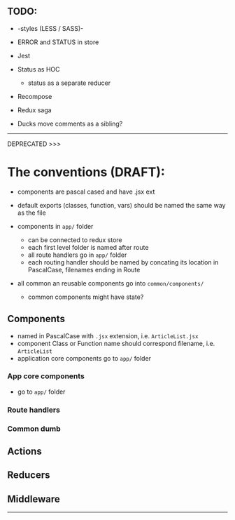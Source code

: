 

## TODO:

- -styles (LESS / SASS)-
- ERROR and STATUS in store
- Jest

- Status as HOC
   - status as a separate reducer


- Recompose
- Redux saga
- Ducks
move comments as a sibling?


----------


DEPRECATED >>>

# The conventions (DRAFT):

- components are pascal cased and have .jsx ext
- default exports (classes, function, vars) should be named the same way as the file

- components in `app/` folder  
    - can be connected to redux store
    - each first level folder is named after route
    - all route handlers go in `app/` folder
    - each routing handler should be named by concating its location in PascalCase, filenames ending in Route
    
    
- all common an reusable components go into `common/components/`
    - common components might have state?


## Components
- named in PascalCase with `.jsx` extension, i.e. `ArticleList.jsx`
- component Class or Function name should correspond filename, i.e. `ArticleList`
- application core components go to `app/` folder

### App core components
- go to `app/` folder

### Route handlers
### Common dumb

## Actions

## Reducers

## Middleware

----------

